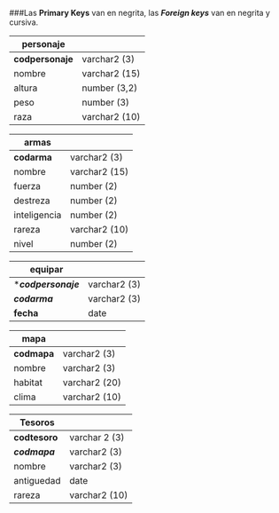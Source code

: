 ###Las **Primary Keys** van en negrita, las ***Foreign keys*** van en negrita y cursiva.

| personaje | | 
|------|------|
| **codpersonaje** | varchar2 (3) |
| nombre | varchar2 (15) |
| altura | number (3,2) |
| peso | number (3) |
| raza | varchar2 (10) |


| armas | |
| ----- | -----| 
| **codarma** | varchar2 (3) | Primary Key
| nombre | varchar2 (15) |
| fuerza |  number (2) |
| destreza | number (2)|
| inteligencia | number (2) |
| rareza | varchar2 (10) |
| nivel | number (2) |


| equipar | |
| ----- | -----| 
| ****codpersonaje*** | varchar2 (3) |
| ***codarma*** | varchar2 (3) |
| **fecha** | date |


| mapa | |
| ----- | -----| 
| **codmapa** | varchar2 (3) |
| nombre | varchar2 (3) |
| habitat | varchar2 (20) |
| clima | varchar2 (10) |


| Tesoros | |
|----- | -----| 
| **codtesoro** | varchar 2 (3) |
| ***codmapa*** | varchar2 (3) |
| nombre | varchar2 (3) |
| antiguedad | date |
| rareza | varchar2 (10)|


